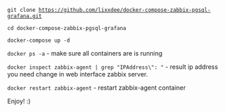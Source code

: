 <code>git clone https://github.com/lixxdee/docker-compose-zabbix-pgsql-grafana.git</code>

<code>cd docker-compose-zabbix-pgsql-grafana</code>

<code>docker-compose up -d</code>

<code>docker ps -a</code> - make sure all containers are is running

<code>docker inspect zabbix-agent | grep "IPAddress\\": "</code> - result ip address you need change in web interface zabbix server.

<code>docker restart zabbix-agent</code> - restart zabbix-agent container

Enjoy! :)
